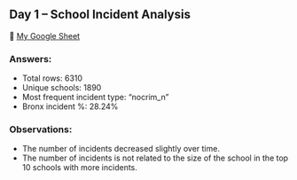 ## Day 1 – School Incident Analysis

🔗 [My Google Sheet](https://docs.google.com/spreadsheets/d/1_U1wvuh1raCYK0NEmsv2dJYkyP4zGFatunFniLH0_58/edit?usp=sharing)

### Answers:
- Total rows: 6310
- Unique schools: 1890
- Most frequent incident type: “nocrim_n”
- Bronx incident %: 28.24%

### Observations:
- The number of incidents decreased slightly over time.
- The number of incidents is not related to the size of the school in the top 10 schools with more incidents. 
